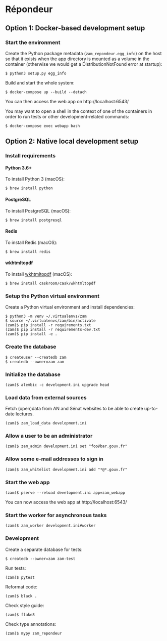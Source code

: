 # Répondeur

## Option 1: Docker-based development setup

### Start the environment

Create the Python package metadata (`zam_repondeur.egg_info`) on the host
so that it exists when the app directory is mounted as a volume in the
container (otherwise we would get a DistributionNotFound error at startup):

```
$ python3 setup.py egg_info
```

Build and start the whole system:

```
$ docker-compose up --build --detach
```

You can then access the web app on http://localhost:6543/

You may want to open a shell in the context of one of the containers in order
to run tests or other development-related commands:

```
$ docker-compose exec webapp bash
```

## Option 2: Native local development setup

### Install requirements

#### Python 3.6+

To install Python 3 (macOS):

```
$ brew install python
```

#### PostgreSQL

To install PostgreSQL (macOS):

```
$ brew install postgresql
```

#### Redis

To install Redis (macOS):

```
$ brew install redis
```

#### wkhtmltopdf

To install [wkhtmltopdf](https://github.com/JazzCore/python-pdfkit#installation) (macOS):

```
$ brew install caskroom/cask/wkhtmltopdf
```

### Setup the Python virtual environment

Create a Python virtual environment and install dependencies:

```
$ python3 -m venv ~/.virtualenvs/zam
$ source ~/.virtualenvs/zam/bin/activate
(zam)$ pip install -r requirements.txt
(zam)$ pip install -r requirements-dev.txt
(zam)$ pip install -e .
```

### Create the database

```
$ createuser --createdb zam
$ createdb --owner=zam zam
```

### Initialize the database

```
(zam)$ alembic -c development.ini upgrade head
```

### Load data from external sources

Fetch (open)data from AN and Sénat websites to be able to create
up-to-date lectures.

```
(zam)$ zam_load_data development.ini
```

### Allow a user to be an administrator

```
(zam)$ zam_admin development.ini set "foo@bar.gouv.fr"
```

### Allow some e-mail addresses to sign in

```
(zam)$ zam_whitelist development.ini add "*@*.gouv.fr"
```

### Start the web app

```
(zam)$ pserve --reload development.ini app=zam_webapp
```

You can now access the web app at http://localhost:6543/

### Start the worker for asynchronous tasks

```
(zam)$ zam_worker development.ini#worker
```

### Development

Create a separate database for tests:

```
$ createdb --owner=zam zam-test
```

Run tests:

```
(zam)$ pytest
```

Reformat code:

```
(zam)$ black .
```

Check style guide:

```
(zam)$ flake8
```

Check type annotations:

```
(zam)$ mypy zam_repondeur
```
